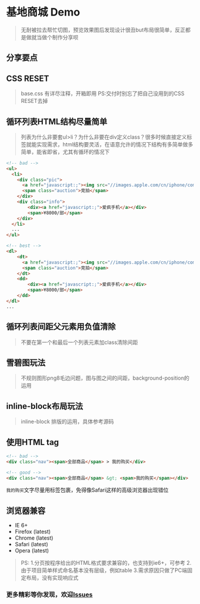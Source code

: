 # 基地商城 Demo

> 无耐被拉去帮忙切图，预览效果图后发现设计很丑but布局很简单，反正都是做就当做个制作分享呗

分享要点
--------

## CSS RESET


> base.css 有详尽注释，开箱即用
> PS:交付时别忘了把自己没用到的CSS RESET去掉


## 循环列表HTML结构尽量简单

> 列表为什么非要套ul>li？为什么非要在div定义class？很多时候直接定义标签就能实现需求，html结构要灵活，在语意允许的情况下结构有多简单做多简单，能省即省，尤其有循环的情况下

 ```html
 <!-- bad -->
 <ul>
   <li>
     <div class="pic">
       <a href="javascript:;"><img src="//images.apple.com/cn/iphone/compare/images/tech_specs_iphone7_large.jpg" alt=""></a>
       <span class="auction">竞拍</span>
     </div>
     <div class="info">
         <div><a href="javascript:;">爱疯手机</a></div>
         <span>¥8000/部</span>
     </div>
   </li>
   ...
 </ul>
 ```

 ```html
 <!-- best -->
 <dl>
     <dt>
       <a href="javascript:;"><img src="//images.apple.com/cn/iphone/compare/images/tech_specs_iphone7_large.jpg" alt=""></a>
       <span class="auction">竞拍</span>
     </dt>
     <dd>
         <div><a href="javascript:;">爱疯手机</a></div>
         <span>¥8000/部</span>
     </dd>
 </dl>
 ...
 ```

## 循环列表间距父元素用负值清除

> 不要在第一个和最后一个列表元素加class清除间距

## 雪碧图玩法

> 不规则图形png8毛边问题，图与图之间的间距，background-position的运用

## inline-block布局玩法

> inline-block 排版的运用，具体参考源码

## 使用HTML tag

 ```html
 <!-- bad -->
 <div class="nav"><span>全部商品</span> > 我的购买</div>
 ```

 ```html
 <!-- good -->
 <div class="nav"><span>全部商品</span> &gt; <span>我的购买</span></div>
 ```

`我的购买`文字尽量用标签包裹，免得像Safari这样的高级浏览器出现错位

## 浏览器兼容
- IE 6+
- Firefox (latest)
- Chrome (latest)
- Safari (latest)
- Opera (latest)


> PS:
> 1.分页按程序给出的HTML格式要求兼容的，也支持到ie6+，可参考
> 2.由于项目简单样式命名基本没有层级，例如table
> 3.需求原因只做了PC端固定布局，没有实现响应式


### 更多精彩等你发现，欢迎[Issues](//github.com/missy0u/shop/issues)
